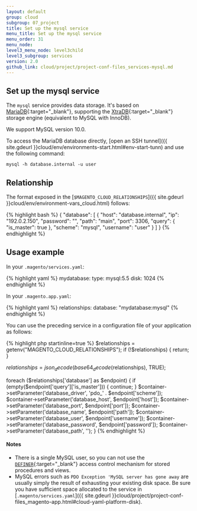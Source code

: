 ```yaml
---
layout: default
group: cloud
subgroup: 07_project
title: Set up the mysql service
menu_title: Set up the mysql service
menu_order: 31
menu_node: 
level3_menu_node: level3child
level3_subgroup: services
version: 2.0
github_link: cloud/project/project-conf-files_services-mysql.md
---
```


## Set up the mysql service
The `mysql` service provides data storage. It's based on [MariaDB](https://mariadb.com/products/subscription-plans){:target="_blank"}, supporting the [XtraDB](https://www.percona.com/software/mysql-database/percona-server/xtradb){:target="_blank"} storage
engine (equivalent to MySQL with InnoDB).

We support MySQL version 10.0.

To access the MariaDB database directly, [open an SSH tunnel]({{ site.gdeurl }}cloud/env/environments-start.html#env-start-tunn) and use the
following command: 

    mysql -h database.internal -u user

## Relationship
The format exposed in the [`$MAGENTO_CLOUD_RELATIONSHIPS`]({{ site.gdeurl }}cloud/env/environment-vars_cloud.html) follows:

{% highlight bash %}
{
  "database": [
    {
      "host": "database.internal",
      "ip": "192.0.2.150",
      "password": "",
      "path": "main",
      "port": 3306,
      "query": {
          "is_master": true
      },
      "scheme": "mysql",
      "username": "user"
    }
  ]
}
{% endhighlight %}

## Usage example
In your `.magento/services.yaml`:

{% highlight yaml %}
mydatabase:
    type: mysql:5.5
    disk: 1024
{% endhighlight %}

In your `.magento.app.yaml`:

{% highlight yaml %}
relationships:
    database: "mydatabase:mysql"
{% endhighlight %}

You can use the preceding service in a configuration file of your application as follows:

{% highlight php startinline=true %}
$relationships = getenv("MAGENTO_CLOUD_RELATIONSHIPS");
if (!$relationships) {
  return;
}

$relationships = json_decode(base64_decode($relationships), TRUE);

foreach ($relationships['database'] as $endpoint) {
  if (empty($endpoint['query']['is_master'])) {
    continue;
  }
  $container->setParameter('database_driver', 'pdo_' . $endpoint['scheme']);
  $container->setParameter('database_host', $endpoint['host']);
  $container->setParameter('database_port', $endpoint['port']);
  $container->setParameter('database_name', $endpoint['path']);
  $container->setParameter('database_user', $endpoint['username']);
  $container->setParameter('database_password', $endpoint['password']);
  $container->setParameter('database_path', '');
}
{% endhighlight %}

#### Notes
*   There is a single MySQL user, so you can not use the [`DEFINER`](http://dev.mysql.com/doc/refman/5.6/en/show-grants.html){:target="_blank"} access control mechanism for stored procedures and views.
*   MySQL errors such as `PDO Exception 'MySQL server has gone away` are usually simply the result of exhausting your existing disk space. Be sure you have sufficient space allocated to the service in [`.magento/services.yaml`]({{ site.gdeurl }}cloud/project/project-conf-files_magento-app.html#cloud-yaml-platform-disk).
